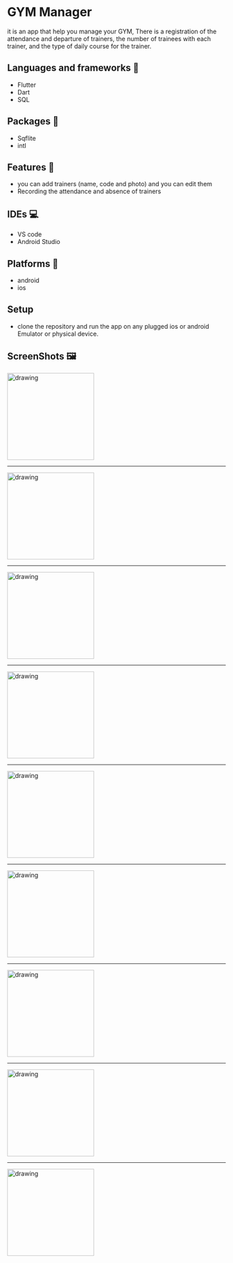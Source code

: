 # GYM Manager

it is an app that help you manage your GYM, There is a registration of the attendance and departure of trainers, the number of trainees with each trainer, and the type of daily course for the trainer.

## Languages and frameworks 📑
* Flutter 
* Dart
* SQL

## Packages 🔎
* Sqflite
* intl

## Features 🥇
* you can add trainers (name, code and photo) and you can edit them
* Recording the attendance and absence of trainers 
## IDEs 💻
* VS code
* Android Studio
## Platforms 📱
* android 
* ios
## Setup
* clone the repository and run the app on any plugged ios or android Emulator or physical device.
## ScreenShots 🖼️
   

<img src="https://user-images.githubusercontent.com/38363762/115417982-634f4480-a1f9-11eb-9d69-dbeb40eab1a8.jpg" alt="drawing" width="200" class = "center"/>


-----------------------------------------------------------------------------------------------------------------------------------------------------------------------------------

<img src="https://user-images.githubusercontent.com/38363762/115423223-ee323e00-a1fd-11eb-9ae4-0dbe26a16001.jpg" alt="drawing" width="200"/>


-----------------------------------------------------------------------------------------------------------------------------------------------------------------------------------

<img src="https://user-images.githubusercontent.com/38363762/115418334-b45f3880-a1f9-11eb-82a0-ab64eeeca82e.jpg" alt="drawing" width="200"/>


-----------------------------------------------------------------------------------------------------------------------------------------------------------------------------------

<img src="https://user-images.githubusercontent.com/38363762/115418422-c3de8180-a1f9-11eb-8ec4-868f367d6337.jpeg" alt="drawing" width="200"/>



-----------------------------------------------------------------------------------------------------------------------------------------------------------------------------------

<img src="https://user-images.githubusercontent.com/38363762/115418735-02743c00-a1fa-11eb-82d6-e5ea9ebd50b8.jpg" alt="drawing" width="200"/>

-----------------------------------------------------------------------------------------------------------------------------------------------------------------------------------

<img src="https://user-images.githubusercontent.com/38363762/115418760-0902b380-a1fa-11eb-87d8-5b81e0fdb0f3.jpg" alt="drawing" width="200"/>


-----------------------------------------------------------------------------------------------------------------------------------------------------------------------------------

<img src="https://user-images.githubusercontent.com/38363762/115418801-0f912b00-a1fa-11eb-8dc6-a0cd15493ebc.jpeg" alt="drawing" width="200"/>


-----------------------------------------------------------------------------------------------------------------------------------------------------------------------------------

<img src="https://user-images.githubusercontent.com/38363762/115418865-233c9180-a1fa-11eb-8a02-9f2e4fb0fb19.jpg" alt="drawing" width="200"/>


-----------------------------------------------------------------------------------------------------------------------------------------------------------------------------------

<img src="https://user-images.githubusercontent.com/38363762/115418891-29cb0900-a1fa-11eb-942a-d50efa8d3f50.jpg" alt="drawing" width="200"/>





